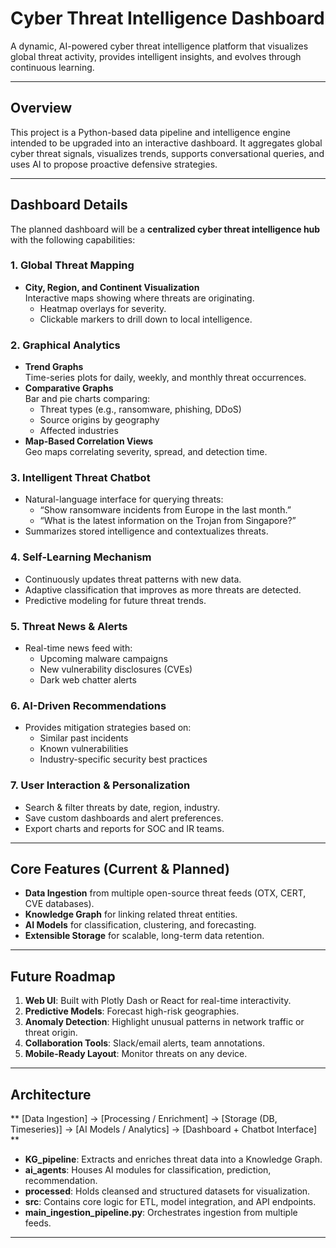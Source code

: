 # Cyber Threat Intelligence Dashboard

A dynamic, AI-powered cyber threat intelligence platform that visualizes global threat activity, provides intelligent insights, and evolves through continuous learning.

---

## Overview

This project is a Python-based data pipeline and intelligence engine intended to be upgraded into an interactive dashboard. It aggregates global cyber threat signals, visualizes trends, supports conversational queries, and uses AI to propose proactive defensive strategies.

---

## Dashboard Details

The planned dashboard will be a **centralized cyber threat intelligence hub** with the following capabilities:

### 1. **Global Threat Mapping**
- **City, Region, and Continent Visualization**  
  Interactive maps showing where threats are originating.  
  - Heatmap overlays for severity.
  - Clickable markers to drill down to local intelligence.

### 2. **Graphical Analytics**
- **Trend Graphs**  
  Time-series plots for daily, weekly, and monthly threat occurrences.
- **Comparative Graphs**  
  Bar and pie charts comparing:
  - Threat types (e.g., ransomware, phishing, DDoS)
  - Source origins by geography
  - Affected industries
- **Map-Based Correlation Views**  
  Geo maps correlating severity, spread, and detection time.

### 3. **Intelligent Threat Chatbot**
- Natural-language interface for querying threats:
  - “Show ransomware incidents from Europe in the last month.”
  - “What is the latest information on the Trojan from Singapore?”
- Summarizes stored intelligence and contextualizes threats.

### 4. **Self-Learning Mechanism**
- Continuously updates threat patterns with new data.
- Adaptive classification that improves as more threats are detected.
- Predictive modeling for future threat trends.

### 5. **Threat News & Alerts**
- Real-time news feed with:
  - Upcoming malware campaigns
  - New vulnerability disclosures (CVEs)
  - Dark web chatter alerts

### 6. **AI-Driven Recommendations**
- Provides mitigation strategies based on:
  - Similar past incidents
  - Known vulnerabilities
  - Industry-specific security best practices

### 7. **User Interaction & Personalization**
- Search & filter threats by date, region, industry.
- Save custom dashboards and alert preferences.
- Export charts and reports for SOC and IR teams.

---

## Core Features (Current & Planned)

- **Data Ingestion** from multiple open-source threat feeds (OTX, CERT, CVE databases).
- **Knowledge Graph** for linking related threat entities.
- **AI Models** for classification, clustering, and forecasting.
- **Extensible Storage** for scalable, long-term data retention.

---

## Future Roadmap

1. **Web UI**: Built with Plotly Dash or React for real-time interactivity.
2. **Predictive Models**: Forecast high-risk geographies.
3. **Anomaly Detection**: Highlight unusual patterns in network traffic or threat origin.
4. **Collaboration Tools**: Slack/email alerts, team annotations.
5. **Mobile-Ready Layout**: Monitor threats on any device.

---

## Architecture

** [Data Ingestion] → [Processing / Enrichment] → [Storage (DB, Timeseries)] → [AI Models / Analytics] → [Dashboard + Chatbot Interface] **


- **KG_pipeline**: Extracts and enriches threat data into a Knowledge Graph.
- **ai_agents**: Houses AI modules for classification, prediction, recommendation.
- **processed**: Holds cleansed and structured datasets for visualization.
- **src**: Contains core logic for ETL, model integration, and API endpoints.
- **main_ingestion_pipeline.py**: Orchestrates ingestion from multiple feeds.

---

